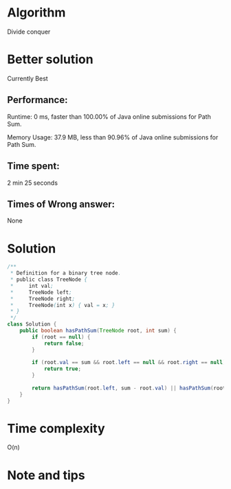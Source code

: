 # Algorithm 

Divide conquer

# Better solution

Currently Best

## Performance:

Runtime: 0 ms, faster than 100.00% of Java online submissions for Path Sum.

Memory Usage: 37.9 MB, less than 90.96% of Java online submissions for Path Sum.

## Time spent:

2 min 25 seconds

## Times of Wrong answer:

None

# Solution 

```java
/**
 * Definition for a binary tree node.
 * public class TreeNode {
 *     int val;
 *     TreeNode left;
 *     TreeNode right;
 *     TreeNode(int x) { val = x; }
 * }
 */
class Solution {
    public boolean hasPathSum(TreeNode root, int sum) {
        if (root == null) {
            return false;
        }
        
        if (root.val == sum && root.left == null && root.right == null) {
            return true;
        }
        
        return hasPathSum(root.left, sum - root.val) || hasPathSum(root.right, sum - root.val);
    }
}
```

# Time complexity

O(n)

# Note and tips

